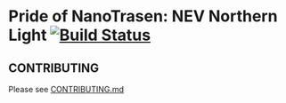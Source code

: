 # Pride of NanoTrasen: NEV Northern Light [![Build Status](https://travis-ci.com/ConsonantStation/Consonant-Eris.svg?branch=master)](https://travis-ci.com/ConsonantStation/Consonant-Eris)


## CONTRIBUTING

Please see [CONTRIBUTING.md](CONTRIBUTING.md)
